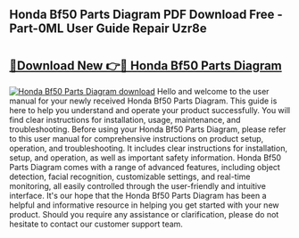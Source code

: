 ## Honda Bf50 Parts Diagram PDF Download Free - Part-0ML User Guide Repair Uzr8e

# <h2><a href="http://dfkpv8.blite.top/?on=Honda+Bf50+Parts+Diagram">🔗Download New 👉🔴 Honda Bf50 Parts Diagram</a></h2>

[![Honda Bf50 Parts Diagram download](https://i.imgur.com/lujVjoI.png)](http://dfkpv8.blite.top/?on=Honda+Bf50+Parts+Diagram)
Hello and welcome to the user manual for your newly received Honda Bf50 Parts Diagram. This guide is here to help you understand and operate your product successfully. You will find clear instructions for installation, usage, maintenance, and troubleshooting. Before using your Honda Bf50 Parts Diagram, please refer to this user manual for comprehensive instructions on product setup, operation, and troubleshooting. It includes clear instructions for installation, setup, and operation, as well as important safety information. Honda Bf50 Parts Diagram comes with a range of advanced features, including object detection, facial recognition, customizable settings, and real-time monitoring, all easily controlled through the user-friendly and intuitive interface. It's our hope that the Honda Bf50 Parts Diagram has been a helpful and informative resource in helping you get started with your new product. Should you require any assistance or clarification, please do not hesitate to contact our customer support team.
